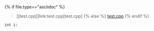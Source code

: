 {% if file.type=="asciidoc" %}
> [[test.cpp]]link:test.cpp[test.cpp]
{% else %}
> <a id="test.cpp" href="test.cpp">test.cpp</a>
{% endif %}

``` c_cpp
int i:
```